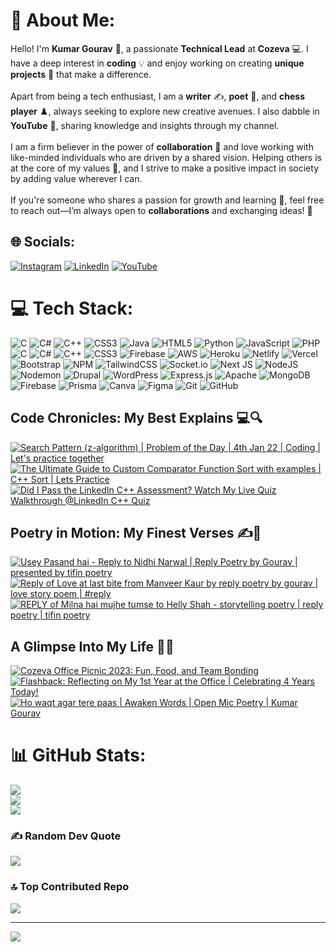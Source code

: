 # 💫 About Me:
Hello! I'm **Kumar Gourav** 👋, a passionate **Technical Lead** at **Cozeva** 💻. I have a deep interest in **coding** 💡 and enjoy working on creating **unique projects** 🔧 that make a difference. <br><br>Apart from being a tech enthusiast, I am a **writer** ✍️, **poet** 📜, and **chess player** ♟️, always seeking to explore new creative avenues. I also dabble in **YouTube** 🎥, sharing knowledge and insights through my channel.<br><br>I am a firm believer in the power of **collaboration** 🤝 and love working with like-minded individuals who are driven by a shared vision. Helping others is at the core of my values 💖, and I strive to make a positive impact in society by adding value wherever I can.<br><br>If you're someone who shares a passion for growth and learning 🌱, feel free to reach out—I’m always open to **collaborations** and exchanging ideas! 💬<br>


## 🌐 Socials:
[![Instagram](https://img.shields.io/badge/Instagram-%23E4405F.svg?logo=Instagram&logoColor=white)](https://instagram.com/kgourav1) [![LinkedIn](https://img.shields.io/badge/LinkedIn-%230077B5.svg?logo=linkedin&logoColor=white)](https://linkedin.com/in/kumar-gourav-290670132) [![YouTube](https://img.shields.io/badge/YouTube-%23FF0000.svg?logo=YouTube&logoColor=white)](https://youtube.com/@letspracticetogether) 

# 💻 Tech Stack:
![C](https://img.shields.io/badge/c-%2300599C.svg?style=for-the-badge&logo=c&logoColor=white) ![C#](https://img.shields.io/badge/c%23-%23239120.svg?style=for-the-badge&logo=csharp&logoColor=white) ![C++](https://img.shields.io/badge/c++-%2300599C.svg?style=for-the-badge&logo=c%2B%2B&logoColor=white) ![CSS3](https://img.shields.io/badge/css3-%231572B6.svg?style=for-the-badge&logo=css3&logoColor=white) ![Java](https://img.shields.io/badge/java-%23ED8B00.svg?style=for-the-badge&logo=openjdk&logoColor=white) ![HTML5](https://img.shields.io/badge/html5-%23E34F26.svg?style=for-the-badge&logo=html5&logoColor=white) ![Python](https://img.shields.io/badge/python-3670A0?style=for-the-badge&logo=python&logoColor=ffdd54) ![JavaScript](https://img.shields.io/badge/javascript-%23323330.svg?style=for-the-badge&logo=javascript&logoColor=%23F7DF1E) ![PHP](https://img.shields.io/badge/php-%23777BB4.svg?style=for-the-badge&logo=php&logoColor=white) ![C](https://img.shields.io/badge/c-%2300599C.svg?style=for-the-badge&logo=c&logoColor=white) ![C#](https://img.shields.io/badge/c%23-%23239120.svg?style=for-the-badge&logo=csharp&logoColor=white) ![C++](https://img.shields.io/badge/c++-%2300599C.svg?style=for-the-badge&logo=c%2B%2B&logoColor=white) ![CSS3](https://img.shields.io/badge/css3-%231572B6.svg?style=for-the-badge&logo=css3&logoColor=white) ![Firebase](https://img.shields.io/badge/firebase-%23039BE5.svg?style=for-the-badge&logo=firebase) ![AWS](https://img.shields.io/badge/AWS-%23FF9900.svg?style=for-the-badge&logo=amazon-aws&logoColor=white) ![Heroku](https://img.shields.io/badge/heroku-%23430098.svg?style=for-the-badge&logo=heroku&logoColor=white) ![Netlify](https://img.shields.io/badge/netlify-%23000000.svg?style=for-the-badge&logo=netlify&logoColor=#00C7B7) ![Vercel](https://img.shields.io/badge/vercel-%23000000.svg?style=for-the-badge&logo=vercel&logoColor=white) ![Bootstrap](https://img.shields.io/badge/bootstrap-%238511FA.svg?style=for-the-badge&logo=bootstrap&logoColor=white) ![NPM](https://img.shields.io/badge/NPM-%23CB3837.svg?style=for-the-badge&logo=npm&logoColor=white) ![TailwindCSS](https://img.shields.io/badge/tailwindcss-%2338B2AC.svg?style=for-the-badge&logo=tailwind-css&logoColor=white) ![Socket.io](https://img.shields.io/badge/Socket.io-black?style=for-the-badge&logo=socket.io&badgeColor=010101) ![Next JS](https://img.shields.io/badge/Next-black?style=for-the-badge&logo=next.js&logoColor=white) ![NodeJS](https://img.shields.io/badge/node.js-6DA55F?style=for-the-badge&logo=node.js&logoColor=white) ![Nodemon](https://img.shields.io/badge/NODEMON-%23323330.svg?style=for-the-badge&logo=nodemon&logoColor=%BBDEAD) ![Drupal](https://img.shields.io/badge/drupal-%230678BE.svg?style=for-the-badge&logo=drupal&logoColor=white) ![WordPress](https://img.shields.io/badge/WordPress-%23117AC9.svg?style=for-the-badge&logo=WordPress&logoColor=white) ![Express.js](https://img.shields.io/badge/express.js-%23404d59.svg?style=for-the-badge&logo=express&logoColor=%2361DAFB) ![Apache](https://img.shields.io/badge/apache-%23D42029.svg?style=for-the-badge&logo=apache&logoColor=white) ![MongoDB](https://img.shields.io/badge/MongoDB-%234ea94b.svg?style=for-the-badge&logo=mongodb&logoColor=white) ![Firebase](https://img.shields.io/badge/firebase-a08021?style=for-the-badge&logo=firebase&logoColor=ffcd34) ![Prisma](https://img.shields.io/badge/Prisma-3982CE?style=for-the-badge&logo=Prisma&logoColor=white) ![Canva](https://img.shields.io/badge/Canva-%2300C4CC.svg?style=for-the-badge&logo=Canva&logoColor=white) ![Figma](https://img.shields.io/badge/figma-%23F24E1E.svg?style=for-the-badge&logo=figma&logoColor=white) ![Git](https://img.shields.io/badge/git-%23F05033.svg?style=for-the-badge&logo=git&logoColor=white) ![GitHub](https://img.shields.io/badge/github-%23121011.svg?style=for-the-badge&logo=github&logoColor=white)

## Code Chronicles: My Best Explains 💻🔍

<!-- prettier-ignore-start -->
<!-- BEGIN EXAMPLE-YOUTUBE-CARDS -->
<a href="https://www.youtube.com/watch?v=cx4MEJZu9kk">
  <picture>
    <source media="(prefers-color-scheme: dark)" srcset="https://ytcards.demolab.com/?id=cx4MEJZu9kk&title=Search+Pattern+%28z-algorithm%29+%7C+Problem+of+the+Day+%7C+4th+Jan+22+%7C+Coding+%7C+Let's+practice+together&lang=en&timestamp=1696868769&background_color=%230d1117&title_color=%23ffffff&stats_color=%23dedede&max_title_lines=2&width=250&border_radius=5&duration=172">
    <img src="https://ytcards.demolab.com/?id=cx4MEJZu9kk&title=Search+Pattern+%28z-algorithm%29+%7C+Problem+of+the+Day+%7C+4th+Jan+22+%7C+Coding+%7C+Let's+practice+together&lang=en&timestamp=1696868769&background_color=%23ffffff&title_color=%2324292f&stats_color=%2357606a&max_title_lines=2&width=250&border_radius=5&duration=172" alt="Search Pattern (z-algorithm) | Problem of the Day | 4th Jan 22 | Coding | Let's practice together" title="Search Pattern (z-algorithm) | Problem of the Day | 4th Jan 22 | Coding | Let's practice together">
  </picture>
</a>


<a href="https://www.youtube.com/watch?v=oZD6zrM2Xfw">
  <picture>
    <source media="(prefers-color-scheme: dark)" srcset="https://ytcards.demolab.com/?id=oZD6zrM2Xfw&title=The+Ultimate+Guide+to+Custom+Comparator+Function+Sort+with+examples+%7C+C%2B%2B+Sort+%7C+Lets+Practice&lang=en&timestamp=1696868769&background_color=%230d1117&title_color=%23ffffff&stats_color=%23dedede&max_title_lines=2&width=250&border_radius=5&duration=172">
    <img src="https://ytcards.demolab.com/?id=oZD6zrM2Xfw&title=The+Ultimate+Guide+to+Custom+Comparator+Function+Sort+with+examples+%7C+C%2B%2B+Sort+%7C+Lets+Practice&lang=en&timestamp=1696868769&background_color=%23ffffff&title_color=%2324292f&stats_color=%2357606a&max_title_lines=2&width=250&border_radius=5&duration=172" alt="The Ultimate Guide to Custom Comparator Function Sort with examples | C++ Sort | Lets Practice" title="The Ultimate Guide to Custom Comparator Function Sort with examples | C++ Sort | Lets Practice">
  </picture>
</a>


<a href="https://www.youtube.com/watch?v=PccaGVav7YY&t=2s">
  <picture>
    <source media="(prefers-color-scheme: dark)" srcset="https://ytcards.demolab.com/?id=PccaGVav7YY&t=2s&title=Did+I+Pass+the+LinkedIn+C%2B%2B+Assessment%3F+Watch+My+Live+Quiz+Walkthrough+%40LinkedIn+C%2B%2B+Quiz&lang=en&timestamp=1696868769&background_color=%230d1117&title_color=%23ffffff&stats_color=%23dedede&max_title_lines=2&width=250&border_radius=5&duration=172">
    <img src="https://ytcards.demolab.com/?id=PccaGVav7YY&t=2s&title=Did+I+Pass+the+LinkedIn+C%2B%2B+Assessment%3F+Watch+My+Live+Quiz+Walkthrough+%40LinkedIn+C%2B%2B+Quiz&lang=en&timestamp=1696868769&background_color=%23ffffff&title_color=%2324292f&stats_color=%2357606a&max_title_lines=2&width=250&border_radius=5&duration=172" alt="Did I Pass the LinkedIn C++ Assessment? Watch My Live Quiz Walkthrough @LinkedIn C++ Quiz" title="Did I Pass the LinkedIn C++ Assessment? Watch My Live Quiz Walkthrough @LinkedIn C++ Quiz">
  </picture>
</a>


<!-- END EXAMPLE-YOUTUBE-CARDS -->
<!-- prettier-ignore-end -->

## Poetry in Motion: My Finest Verses ✍️📜

<!-- prettier-ignore-start -->
<!-- BEGIN EXAMPLE-YOUTUBE-CARDS -->
<a href="https://www.youtube.com/watch?v=7Fbi0KAektg">
  <picture>
    <source media="(prefers-color-scheme: dark)" srcset="https://ytcards.demolab.com/?id=7Fbi0KAektg&title=Usey+Pasand+hai+-+Reply+to+Nidhi+Narwal+%7C+Reply+Poetry+by+Gourav+%7C+presented+by+tifin+poetry&lang=en&timestamp=1696868769&background_color=%230d1117&title_color=%23ffffff&stats_color=%23dedede&max_title_lines=2&width=250&border_radius=5&duration=172">
    <img src="https://ytcards.demolab.com/?id=7Fbi0KAektg&title=Usey+Pasand+hai+-+Reply+to+Nidhi+Narwal+%7C+Reply+Poetry+by+Gourav+%7C+presented+by+tifin+poetry&lang=en&timestamp=1696868769&background_color=%23ffffff&title_color=%2324292f&stats_color=%2357606a&max_title_lines=2&width=250&border_radius=5&duration=172" alt="Usey Pasand hai - Reply to Nidhi Narwal | Reply Poetry by Gourav | presented by tifin poetry" title="Usey Pasand hai - Reply to Nidhi Narwal | Reply Poetry by Gourav | presented by tifin poetry">
  </picture>
</a>

<a href="https://www.youtube.com/watch?v=BzSLIwZqf0E">
  <picture>
    <source media="(prefers-color-scheme: dark)" srcset="https://ytcards.demolab.com/?id=BzSLIwZqf0E&title=Reply+of+Love+at+last+bite+from+Manveer+Kaur+by+reply+poetry+by+gourav+%7C+love+story+poem+%7C+%23reply&lang=en&timestamp=1696868769&background_color=%230d1117&title_color=%23ffffff&stats_color=%23dedede&max_title_lines=2&width=250&border_radius=5&duration=172">
    <img src="https://ytcards.demolab.com/?id=BzSLIwZqf0E&title=Reply+of+Love+at+last+bite+from+Manveer+Kaur+by+reply+poetry+by+gourav+%7C+love+story+poem+%7C+%23reply&lang=en&timestamp=1696868769&background_color=%23ffffff&title_color=%2324292f&stats_color=%2357606a&max_title_lines=2&width=250&border_radius=5&duration=172" alt="Reply of Love at last bite from Manveer Kaur by reply poetry by gourav | love story poem | #reply" title="Reply of Love at last bite from Manveer Kaur by reply poetry by gourav | love story poem | #reply">
  </picture>
</a>


<a href="https://www.youtube.com/watch?v=MwREbcYn1y4&t=13s">
  <picture>
    <source media="(prefers-color-scheme: dark)" srcset="https://ytcards.demolab.com/?id=MwREbcYn1y4&t=13s&title=REPLY+of+Milna+hai+mujhe+tumse+to+Helly+Shah+-+storytelling+poetry+%7C+reply+poetry+%7C+tifin+poetry&lang=en&timestamp=1696868769&background_color=%230d1117&title_color=%23ffffff&stats_color=%23dedede&max_title_lines=2&width=250&border_radius=5&duration=172">
    <img src="https://ytcards.demolab.com/?id=MwREbcYn1y4&t=13s&title=REPLY+of+Milna+hai+mujhe+tumse+to+Helly+Shah+-+storytelling+poetry+%7C+reply+poetry+%7C+tifin+poetry&lang=en&timestamp=1696868769&background_color=%23ffffff&title_color=%2324292f&stats_color=%2357606a&max_title_lines=2&width=250&border_radius=5&duration=172" alt="REPLY of Milna hai mujhe tumse to Helly Shah - storytelling poetry | reply poetry | tifin poetry" title="REPLY of Milna hai mujhe tumse to Helly Shah - storytelling poetry | reply poetry | tifin poetry">
  </picture>
</a>

<!-- END EXAMPLE-YOUTUBE-CARDS -->
<!-- prettier-ignore-end -->

## A Glimpse Into My Life 🌱✨

<!-- prettier-ignore-start -->
<!-- BEGIN EXAMPLE-YOUTUBE-CARDS -->
<a href="https://www.youtube.com/watch?v=vHg0ktO-LIc">
  <picture>
    <source media="(prefers-color-scheme: dark)" srcset="https://ytcards.demolab.com/?id=vHg0ktO-LIc&title=Cozeva+Office+Picnic+2023%3A+Fun%2C+Food%2C+and+Team+Bonding&lang=en&timestamp=1696868769&background_color=%230d1117&title_color=%23ffffff&stats_color=%23dedede&max_title_lines=2&width=250&border_radius=5&duration=172">
    <img src="https://ytcards.demolab.com/?id=vHg0ktO-LIc&title=Cozeva+Office+Picnic+2023%3A+Fun%2C+Food%2C+and+Team+Bonding&lang=en&timestamp=1696868769&background_color=%23ffffff&title_color=%2324292f&stats_color=%2357606a&max_title_lines=2&width=250&border_radius=5&duration=172" alt="Cozeva Office Picnic 2023: Fun, Food, and Team Bonding" title="Cozeva Office Picnic 2023: Fun, Food, and Team Bonding">
  </picture>
</a>


<a href="https://www.youtube.com/watch?v=oCbUw8JTbAU">
  <picture>
    <source media="(prefers-color-scheme: dark)" srcset="https://ytcards.demolab.com/?id=oCbUw8JTbAU&title=Flashback%3A+Reflecting+on+My+1st+Year+at+the+Office+%7C+Celebrating+4+Years+Today%21&lang=en&timestamp=1696868769&background_color=%230d1117&title_color=%23ffffff&stats_color=%23dedede&max_title_lines=2&width=250&border_radius=5&duration=172">
    <img src="https://ytcards.demolab.com/?id=oCbUw8JTbAU&title=Flashback%3A+Reflecting+on+My+1st+Year+at+the+Office+%7C+Celebrating+4+Years+Today%21&lang=en&timestamp=1696868769&background_color=%23ffffff&title_color=%2324292f&stats_color=%2357606a&max_title_lines=2&width=250&border_radius=5&duration=172" alt="Flashback: Reflecting on My 1st Year at the Office | Celebrating 4 Years Today!" title="Flashback: Reflecting on My 1st Year at the Office | Celebrating 4 Years Today!">
  </picture>
</a>


<a href="https://www.youtube.com/watch?v=qsi_37ZLbbA">
  <picture>
    <source media="(prefers-color-scheme: dark)" srcset="https://ytcards.demolab.com/?id=qsi_37ZLbbA&title=Ho+waqt+agar+tere+paas+%7C+Awaken+Words+%7C+Open+Mic+Poetry+%7C+Kumar+Gourav&lang=en&timestamp=1696868769&background_color=%230d1117&title_color=%23ffffff&stats_color=%23dedede&max_title_lines=2&width=250&border_radius=5&duration=172">
    <img src="https://ytcards.demolab.com/?id=qsi_37ZLbbA&title=Ho+waqt+agar+tere+paas+%7C+Awaken+Words+%7C+Open+Mic+Poetry+%7C+Kumar+Gourav&lang=en&timestamp=1696868769&background_color=%23ffffff&title_color=%2324292f&stats_color=%2357606a&max_title_lines=2&width=250&border_radius=5&duration=172" alt="Ho waqt agar tere paas | Awaken Words | Open Mic Poetry | Kumar Gourav" title="Ho waqt agar tere paas | Awaken Words | Open Mic Poetry | Kumar Gourav">
  </picture>
</a>


<!-- END EXAMPLE-YOUTUBE-CARDS -->
<!-- prettier-ignore-end -->





# 📊 GitHub Stats:
![](https://github-readme-stats.vercel.app/api?username=kgourav1&theme=date_night&hide_border=false&include_all_commits=false&count_private=false)<br/>
![](https://github-readme-streak-stats.herokuapp.com/?user=kgourav1&theme=date_night&hide_border=false)<br/>
![](https://github-readme-stats.vercel.app/api/top-langs/?username=kgourav1&theme=date_night&hide_border=false&include_all_commits=false&count_private=false&layout=compact)

### ✍️ Random Dev Quote
![](https://quotes-github-readme.vercel.app/api?type=horizontal&theme=radical)

### 🔝 Top Contributed Repo
![](https://github-contributor-stats.vercel.app/api?username=kgourav1&limit=5&theme=dark&combine_all_yearly_contributions=true)

---
[![](https://visitcount.itsvg.in/api?id=kgourav1&icon=0&color=0)](https://visitcount.itsvg.in)

<!-- Proudly created with GPRM ( https://gprm.itsvg.in ) -->
